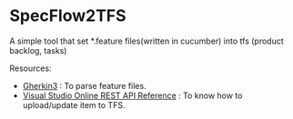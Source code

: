 # SpecFlow2TFS
A simple tool that set *.feature files(written in cucumber) into tfs (product backlog, tasks)

Resources:
* [Gherkin3](https://github.com/cucumber/gherkin3) : To parse feature files.
* [Visual Studio Online REST API Reference](https://www.visualstudio.com/en-us/integrate/api/overview) : To know how to upload/update item to TFS.
